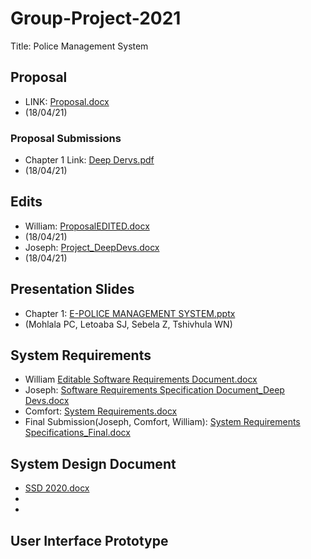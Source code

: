 # Group-Project-2021

Title: Police Management System

## Proposal
- LINK: [Proposal.docx](https://github.com/MohlalaComfort/Group-Project-2021/files/6330542/Proposal.docx)
- (18/04/21)
### Proposal Submissions
- Chapter 1 Link: [Deep Dervs.pdf](https://github.com/MohlalaComfort/Group-Project-2021/files/6332299/Deep.Dervs.pdf)
- (18/04/21)
## Edits
- William: [ProposalEDITED.docx](https://github.com/MohlalaComfort/Group-Project-2021/files/6332204/ProposalEDITED.docx)
- (18/04/21)
- Joseph: [Project_DeepDevs.docx](https://github.com/MohlalaComfort/Group-Project-2021/files/6332224/Project_DeepDevs.docx)
- (18/04/21)
## Presentation Slides
- Chapter 1: [E-POLICE MANAGEMENT SYSTEM.pptx](https://github.com/MohlalaComfort/Group-Project-2021/files/6332014/E-POLICE.MANAGEMENT.SYSTEM.pptx)
- (Mohlala PC, Letoaba SJ, Sebela Z, Tshivhula WN)
## System Requirements 
- William [Editable Software Requirements Document.docx](https://github.com/MohlalaComfort/Group-Project-2021/files/6543286/Editable.Software.Requirements.Document.docx)
- Joseph: [Software Requirements Specification Document_Deep Devs.docx](https://github.com/MohlalaComfort/Group-Project-2021/files/6550369/Software.Requirements.Specification.Document_Deep.Devs.docx)
- Comfort: [System Requirements.docx](https://github.com/MohlalaComfort/Group-Project-2021/files/6564851/System.Requirements.docx)
- Final Submission(Joseph, Comfort, William): [System Requirements Specifications_Final.docx](https://github.com/MohlalaComfort/Group-Project-2021/files/6566543/System.Requirements.Specifications_Final.docx)
## System Design Document 
- [SSD 2020.docx](https://github.com/MohlalaComfort/Group-Project-2021/files/6813184/SSD.2020.docx)
-
-
## User Interface Prototype 

